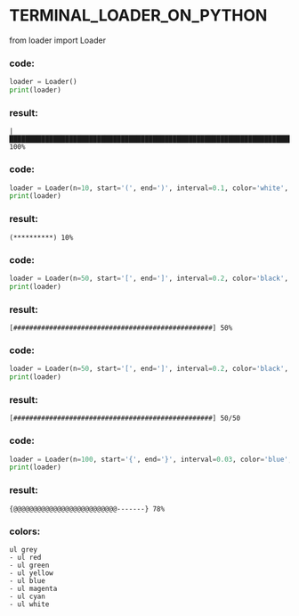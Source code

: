 # TERMINAL_LOADER_ON_PYTHON

from loader import Loader

### code:
```python
loader = Loader()
print(loader)
```

### result:
	|████████████████████████████████████████████████████████████████████████████████████████████████████| 100%

### code:
```python
loader = Loader(n=10, start='(', end=')', interval=0.1, color='white', symbol='*')
print(loader)
```

### result:
	(**********) 10%

### code:
```python
loader = Loader(n=50, start='[', end=']', interval=0.2, color='black', symbol='#')
print(loader)
```

### result:
	[##################################################] 50%

### code:
```python
loader = Loader(n=50, start='[', end=']', interval=0.2, color='black', symbol='#', display='of')
print(loader)
```

### result:
	[##################################################] 50/50

### code:
```python
loader = Loader(n=100, start='{', end='}', interval=0.03, color='blue', symbol='@', step=3, defsymbol='-')
print(loader)
```

### result:
	{@@@@@@@@@@@@@@@@@@@@@@@@@@-------} 78%

### colors:
	ul grey
	- ul red
	- ul green
	- ul yellow
	- ul blue
	- ul magenta
	- ul cyan
	- ul white